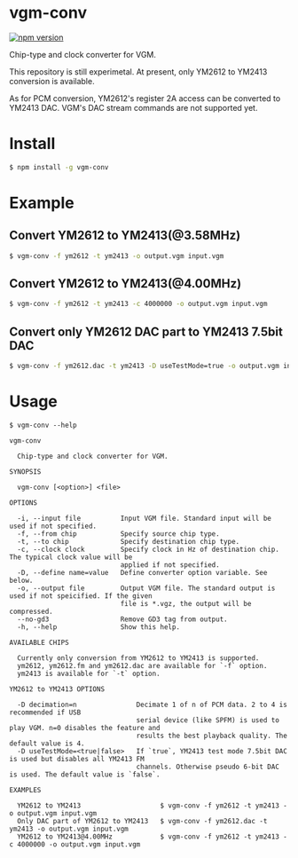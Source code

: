 # vgm-conv
[![npm version](https://badge.fury.io/js/vgm-conv.svg)](https://badge.fury.io/js/vgm-conv)

Chip-type and clock converter for VGM.

This repository is still experimetal. At present, only YM2612 to YM2413 conversion is available. 

As for PCM conversion, YM2612's register 2A access can be converted to YM2413 DAC. VGM's DAC stream commands are not supported yet.

# Install
```sh
$ npm install -g vgm-conv
```

# Example
## Convert YM2612 to YM2413(@3.58MHz)
```sh
$ vgm-conv -f ym2612 -t ym2413 -o output.vgm input.vgm
```

## Convert YM2612 to YM2413(@4.00MHz)
```sh
$ vgm-conv -f ym2612 -t ym2413 -c 4000000 -o output.vgm input.vgm
```

## Convert only YM2612 DAC part to YM2413 7.5bit DAC
```sh
$ vgm-conv -f ym2612.dac -t ym2413 -D useTestMode=true -o output.vgm input.vgm
```


# Usage
```
$ vgm-conv --help

vgm-conv

  Chip-type and clock converter for VGM.

SYNOPSIS

  vgm-conv [<option>] <file> 

OPTIONS

  -i, --input file          Input VGM file. Standard input will be used if not specified.                 
  -f, --from chip           Specify source chip type.                                                     
  -t, --to chip             Specify destination chip type.                                                
  -c, --clock clock         Specify clock in Hz of destination chip. The typical clock value will be      
                            applied if not specified.                                                     
  -D, --define name=value   Define converter option variable. See below.                                  
  -o, --output file         Output VGM file. The standard output is used if not speicified. If the given  
                            file is *.vgz, the output will be compressed.                                  
  --no-gd3                  Remove GD3 tag from output.              
  -h, --help                Show this help.                                                               

AVAILABLE CHIPS

  Currently only conversion from YM2612 to YM2413 is supported.                   
  ym2612, ym2612.fm and ym2612.dac are available for `-f` option. 
  ym2413 is available for `-t` option.                            

YM2612 to YM2413 OPTIONS

  -D decimation=n               Decimate 1 of n of PCM data. 2 to 4 is recommended if USB     
                                serial device (like SPFM) is used to play VGM. n=0 disables the feature and 
                                results the best playback quality. The default value is 4.                      
  -D useTestMode=<true|false>   If `true`, YM2413 test mode 7.5bit DAC is used but disables all YM2413 FM   
                                channels. Otherwise pseudo 6-bit DAC is used. The default value is `false`. 

EXAMPLES

  YM2612 to YM2413                    $ vgm-conv -f ym2612 -t ym2413 -o output.vgm input.vgm            
  Only DAC part of YM2612 to YM2413   $ vgm-conv -f ym2612.dac -t ym2413 -o output.vgm input.vgm        
  YM2612 to YM2413@4.00MHz            $ vgm-conv -f ym2612 -t ym2413 -c 4000000 -o output.vgm input.vgm 
```
